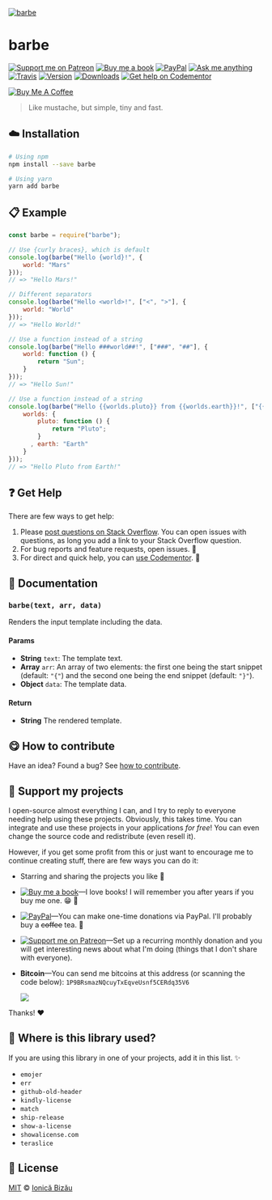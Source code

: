 <!-- Please do not edit this file. Edit the `blah` field in the `package.json` instead. If in doubt, open an issue. -->








[![barbe](http://i.imgur.com/tcg2ZNt.png)](#)











# barbe

 [![Support me on Patreon][badge_patreon]][patreon] [![Buy me a book][badge_amazon]][amazon] [![PayPal][badge_paypal_donate]][paypal-donations] [![Ask me anything](https://img.shields.io/badge/ask%20me-anything-1abc9c.svg)](https://github.com/IonicaBizau/ama) [![Travis](https://img.shields.io/travis/IonicaBizau/barbe.svg)](https://travis-ci.org/IonicaBizau/barbe/) [![Version](https://img.shields.io/npm/v/barbe.svg)](https://www.npmjs.com/package/barbe) [![Downloads](https://img.shields.io/npm/dt/barbe.svg)](https://www.npmjs.com/package/barbe) [![Get help on Codementor](https://cdn.codementor.io/badges/get_help_github.svg)](https://www.codementor.io/@johnnyb?utm_source=github&utm_medium=button&utm_term=johnnyb&utm_campaign=github)

<a href="https://www.buymeacoffee.com/H96WwChMy" target="_blank"><img src="https://www.buymeacoffee.com/assets/img/custom_images/yellow_img.png" alt="Buy Me A Coffee"></a>







> Like mustache, but simple, tiny and fast.

















## :cloud: Installation

```sh
# Using npm
npm install --save barbe

# Using yarn
yarn add barbe
```













## :clipboard: Example



```js
const barbe = require("barbe");

// Use {curly braces}, which is default
console.log(barbe("Hello {world}!", {
    world: "Mars"
}));
// => "Hello Mars!"

// Different separators
console.log(barbe("Hello <world>!", ["<", ">"], {
    world: "World"
}));
// => "Hello World!"

// Use a function instead of a string
console.log(barbe("Hello ###world##!", ["###", "##"], {
    world: function () {
        return "Sun";
    }
}));
// => "Hello Sun!"

// Use a function instead of a string
console.log(barbe("Hello {{worlds.pluto}} from {{worlds.earth}}!", ["{{", "}}"], {
    worlds: {
        pluto: function () {
            return "Pluto";
        }
      , earth: "Earth"
    }
}));
// => "Hello Pluto from Earth!"
```












## :question: Get Help

There are few ways to get help:



 1. Please [post questions on Stack Overflow](https://stackoverflow.com/questions/ask). You can open issues with questions, as long you add a link to your Stack Overflow question.
 2. For bug reports and feature requests, open issues. :bug:
 3. For direct and quick help, you can [use Codementor](https://www.codementor.io/johnnyb). :rocket:







## :memo: Documentation


### `barbe(text, arr, data)`
Renders the input template including the data.

#### Params

- **String** `text`: The template text.
- **Array** `arr`: An array of two elements: the first one being the start snippet (default: `"{"`) and the second one being the end snippet (default: `"}"`).
- **Object** `data`: The template data.

#### Return
- **String** The rendered template.














## :yum: How to contribute
Have an idea? Found a bug? See [how to contribute][contributing].


## :sparkling_heart: Support my projects
I open-source almost everything I can, and I try to reply to everyone needing help using these projects. Obviously,
this takes time. You can integrate and use these projects in your applications *for free*! You can even change the source code and redistribute (even resell it).

However, if you get some profit from this or just want to encourage me to continue creating stuff, there are few ways you can do it:


 - Starring and sharing the projects you like :rocket:
 - [![Buy me a book][badge_amazon]][amazon]—I love books! I will remember you after years if you buy me one. :grin: :book:
 - [![PayPal][badge_paypal]][paypal-donations]—You can make one-time donations via PayPal. I'll probably buy a ~~coffee~~ tea. :tea:
 - [![Support me on Patreon][badge_patreon]][patreon]—Set up a recurring monthly donation and you will get interesting news about what I'm doing (things that I don't share with everyone).
 - **Bitcoin**—You can send me bitcoins at this address (or scanning the code below): `1P9BRsmazNQcuyTxEqveUsnf5CERdq35V6`

    ![](https://i.imgur.com/z6OQI95.png)


Thanks! :heart:
















## :dizzy: Where is this library used?
If you are using this library in one of your projects, add it in this list. :sparkles:

 - `emojer`
 - `err`
 - `github-old-header`
 - `kindly-license`
 - `match`
 - `ship-release`
 - `show-a-license`
 - `showalicense.com`
 - `teraslice`











## :scroll: License

[MIT][license] © [Ionică Bizău][website]






[license]: /LICENSE
[website]: https://ionicabizau.net
[contributing]: /CONTRIBUTING.md
[docs]: /DOCUMENTATION.md
[badge_patreon]: https://ionicabizau.github.io/badges/patreon.svg
[badge_amazon]: https://ionicabizau.github.io/badges/amazon.svg
[badge_paypal]: https://ionicabizau.github.io/badges/paypal.svg
[badge_paypal_donate]: https://ionicabizau.github.io/badges/paypal_donate.svg
[patreon]: https://www.patreon.com/ionicabizau
[amazon]: http://amzn.eu/hRo9sIZ
[paypal-donations]: https://www.paypal.com/cgi-bin/webscr?cmd=_s-xclick&hosted_button_id=RVXDDLKKLQRJW
